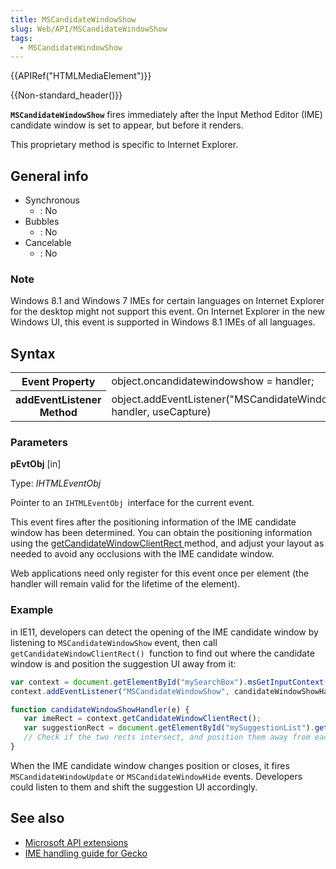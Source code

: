 ```yaml
---
title: MSCandidateWindowShow
slug: Web/API/MSCandidateWindowShow
tags:
  - MSCandidateWindowShow
---
```

{{APIRef("HTMLMediaElement")}}

{{Non-standard_header()}}

**`MSCandidateWindowShow`** fires immediately after the Input Method Editor (IME) candidate window is set to appear, but before it renders.

This proprietary method is specific to Internet Explorer.

## General info

- Synchronous
  - : No
- Bubbles
  - : No
- Cancelable
  - : No

### Note

Windows 8.1 and Windows 7 IMEs for certain languages on Internet Explorer for the desktop might not support this event. On Internet Explorer in the new Windows UI, this event is supported in Windows 8.1 IMEs of all languages.

## Syntax

<table class="standard-table">
  <tbody>
    <tr>
      <th scope="row">Event Property</th>
      <td>object.oncandidatewindowshow = handler;</td>
    </tr>
    <tr>
      <th scope="row">addEventListener Method</th>
      <td>
        object.addEventListener("MSCandidateWindowShow", handler, useCapture)
      </td>
    </tr>
  </tbody>
</table>

### Parameters

**pEvtObj** \[in]

Type: _IHTMLEventObj_

Pointer to an `IHTMLEventObj `interface for the current event.

This event fires after the positioning information of the IME candidate window has been determined. You can obtain the positioning information using the [getCandidateWindowClientRect ](/en-US/docs/Web/API/getCandidateWindowClientRect)method, and adjust your layout as needed to avoid any occlusions with the IME candidate window.

Web applications need only register for this event once per element (the handler will remain valid for the lifetime of the element).

### Example

in IE11, developers can detect the opening of the IME candidate window by listening to `MSCandidateWindowShow` event, then call `getCandidateWindowClientRect() `function to find out where the candidate window is and position the suggestion UI away from it:

```js
var context = document.getElementById("mySearchBox").msGetInputContext();
context.addEventListener("MSCandidateWindowShow", candidateWindowShowHandler);

function candidateWindowShowHandler(e) {
   var imeRect = context.getCandidateWindowClientRect();
   var suggestionRect = document.getElementById("mySuggestionList").getBoundingClientRect();
   // Check if the two rects intersect, and position them away from each other.
}
```

When the IME candidate window changes position or closes, it fires `MSCandidateWindowUpdate` or `MSCandidateWindowHide` events. Developers could listen to them and shift the suggestion UI accordingly.

## See also

- [Microsoft API extensions](/en-US/docs/Web/API/Microsoft_Extensions)
- [IME handling guide for Gecko](/en-US/docs/Mozilla/IME_handling_guide)
